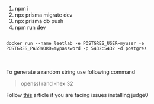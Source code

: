 1. npm i
2. npx prisma migrate dev
3. npx prisma db push
3. npm run dev


<code>
docker run --name leetlab -e POSTGRES_USER=myuser -e POSTGRES_PASSWORD=mypassword -p 5432:5432 -d postgres
</code>
<br/><br/>

To generate a random string use following command
> openssl rand -hex 32

Follow [this](https://chetanrakheja.hashnode.dev/install-judge0-macos) article if you are facing issues installing judge0